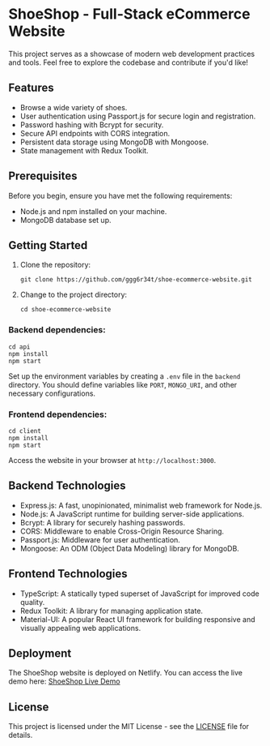 # ShoeShop - Full-Stack eCommerce Website

This project serves as a showcase of modern web development practices and tools. Feel free to explore the codebase and contribute if you'd like!


## Features

- Browse a wide variety of shoes.
- User authentication using Passport.js for secure login and registration.
- Password hashing with Bcrypt for security.
- Secure API endpoints with CORS integration.
- Persistent data storage using MongoDB with Mongoose.
- State management with Redux Toolkit.


## Prerequisites

Before you begin, ensure you have met the following requirements:

- Node.js and npm installed on your machine.
- MongoDB database set up.

## Getting Started

1. Clone the repository:

   ```shell
   git clone https://github.com/ggg6r34t/shoe-ecommerce-website.git
   ```

2. Change to the project directory:

   ```shell
   cd shoe-ecommerce-website
   ```

### Backend dependencies:

   ```shell
   cd api
   npm install
   npm start
   ```
Set up the environment variables by creating a `.env` file in the `backend` directory. You should define variables like `PORT`, `MONGO_URI`, and other necessary configurations.


### Frontend dependencies:

   ```shell
   cd client
   npm install
   npm start
   ```

Access the website in your browser at `http://localhost:3000`.

## Backend Technologies

- Express.js: A fast, unopinionated, minimalist web framework for Node.js.
- Node.js: A JavaScript runtime for building server-side applications.
- Bcrypt: A library for securely hashing passwords.
- CORS: Middleware to enable Cross-Origin Resource Sharing.
- Passport.js: Middleware for user authentication.
- Mongoose: An ODM (Object Data Modeling) library for MongoDB.

## Frontend Technologies

- TypeScript: A statically typed superset of JavaScript for improved code quality.
- Redux Toolkit: A library for managing application state.
- Material-UI: A popular React UI framework for building responsive and visually appealing web applications.

## Deployment

The ShoeShop website is deployed on Netlify. You can access the live demo here: [ShoeShop Live Demo](https://william-harrison.netlify.app/)

<!-- ## Contributing

Contributions are welcome! Please follow the [Contributing Guidelines](CONTRIBUTING.md) to contribute to this project.-->

## License

This project is licensed under the MIT License - see the [LICENSE](LICENSE) file for details.
